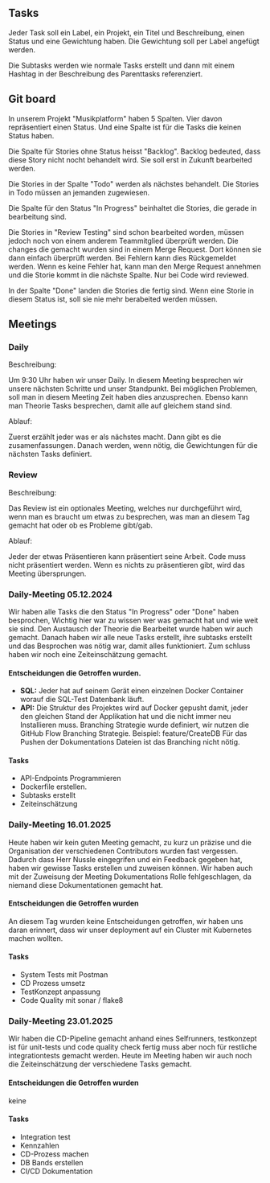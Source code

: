 ## Tasks
Jeder Task soll ein Label, ein Projekt, ein Titel und Beschreibung, einen Status und eine Gewichtung haben. Die Gewichtung soll per Label angefügt werden.

Die Subtasks werden wie normale Tasks erstellt und dann mit einem Hashtag in der Beschreibung des Parenttasks referenziert. 

## Git board
In unserem Projekt "Musikplatform" haben 5 Spalten. Vier davon repräsentiert einen Status.
Und eine Spalte ist für die Tasks die keinen Status haben. 

Die Spalte für Stories ohne Status heisst "Backlog". 
Backlog bedeuted, dass diese Story nicht nocht behandelt wird. Sie soll erst in Zukunft bearbeited werden.

Die Stories in der Spalte "Todo" werden als nächstes behandelt. Die Stories in Todo müssen an jemanden zugewiesen.

Die Spalte für den Status "In Progress" beinhaltet die Stories, die gerade in bearbeitung sind. 

Die Stories in "Review Testing" sind schon bearbeited worden, müssen jedoch noch von einem anderem Teammitglied überprüft werden. 
Die changes die gemacht wurden sind in einem Merge Request. Dort können sie dann einfach überprüft werden.
Bei Fehlern kann dies Rückgemeldet werden. Wenn es keine Fehler hat, kann man den Merge Request annehmen und die Storie kommt in die nächste Spalte.
Nur bei Code wird reviewed. 

In der Spalte "Done" landen die Stories die fertig sind. Wenn eine Storie in diesem Status ist, soll sie nie mehr berabeited werden müssen.

## Meetings
### Daily
Beschreibung:

Um 9:30 Uhr haben wir unser Daily. In diesem Meeting besprechen wir unsere nächsten Schritte und unser Standpunkt. Bei möglichen Problemen,
soll man in diesem Meeting Zeit haben dies anzusprechen. Ebenso kann man Theorie Tasks besprechen, damit alle auf gleichem stand sind.

Ablauf:

Zuerst erzählt jeder was er als nächstes macht. Dann gibt es die zusamenfassungen. Danach werden, wenn nötig, die Gewichtungen für die nächsten Tasks definiert. 

### Review
Beschreibung:

Das Review ist ein optionales Meeting, welches nur durchgeführt wird, wenn man es braucht um etwas zu besprechen, was man an diesem Tag gemacht hat oder ob es Probleme gibt/gab.

Ablauf:

Jeder der etwas Präsentieren kann präsentiert seine Arbeit. Code muss nicht präsentiert werden. Wenn es nichts zu präsentieren gibt, wird das Meeting übersprungen.

### Daily-Meeting 05.12.2024

Wir haben alle Tasks die den Status "In Progress" oder "Done" haben besprochen, Wichtig hier war zu wissen wer was gemacht hat und wie weit sie sind. Den Austausch der Theorie die Bearbeitet wurde haben wir auch gemacht. Danach haben wir alle neue Tasks erstellt, ihre subtasks erstellt und das Besprochen was nötig war, damit alles funktioniert. Zum schluss haben wir noch eine Zeiteinschätzung gemacht.

#### Entscheidungen die Getroffen wurden.
- **SQL:** Jeder hat auf seinem Gerät einen einzelnen Docker Container worauf die SQL-Test Datenbank läuft.
- **API:** Die Struktur des Projektes wird auf Docker gepusht damit, jeder den gleichen Stand der Applikation hat und die nicht immer neu Installieren muss.
Branching Strategie wurde definiert, wir nutzen die GitHub Flow Branching Strategie. Beispiel: feature/CreateDB
Für das Pushen der Dokumentations Dateien ist das Branching nicht nötig.
#### Tasks
- API-Endpoints Programmieren
- Dockerfile erstellen.
- Subtasks erstellt
- Zeiteinschätzung

### Daily-Meeting 16.01.2025

Heute haben wir kein guten Meeting gemacht, zu kurz un präzise und die Organisation der verschiedenen Contributors wurden fast vergessen. Dadurch dass Herr Nussle eingegrifen und ein Feedback gegeben hat, haben wir gewisse Tasks erstellen und zuweisen können. Wir haben auch mit der Zuweisung der Meeting Dokumentations Rolle fehlgeschlagen, da niemand diese Dokumentationen gemacht hat.

#### Entscheidungen die Getroffen wurden
An diesem Tag wurden keine Entscheidungen getroffen, wir haben uns daran erinnert, dass wir unser deployment auf ein Cluster mit Kubernetes machen wollten.

#### Tasks
- System Tests mit Postman
- CD Prozess umsetz
- TestKonzept anpassung
- Code Quality mit sonar / flake8

### Daily-Meeting 23.01.2025
Wir haben die CD-Pipeline gemacht anhand eines Selfrunners, testkonzept ist für unit-tests und code quality check fertig muss aber noch für restliche integrationtests gemacht werden. Heute im Meeting haben wir auch noch die Zeiteinschätzung der verschiedene Tasks gemacht.

#### Entscheidungen die Getroffen wurden
keine

#### Tasks
- Integration test
- Kennzahlen
- CD-Prozess machen
- DB Bands erstellen
- CI/CD Dokumentation